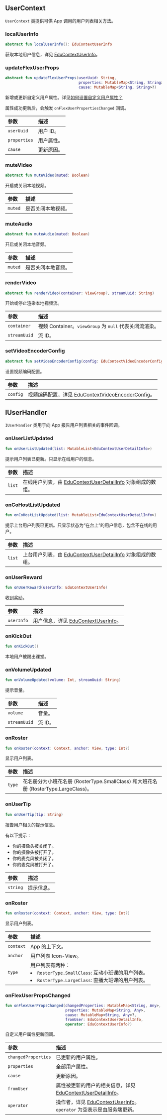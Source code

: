 ## UserContext

`UserContext` 类提供可供 App 调用的用户列表相关方法。

### localUserInfo

```kotlin
abstract fun localUserInfo(): EduContextUserInfo
```

获取本地用户信息，详见 [EduContextUserInfo](/cn/agora-class/edu_context_api_ref_android_type_def?platform=Android#educontextuserinfo)。

### updateFlexUserProps

```kotlin
abstract fun updateFlexUserProps(userUuid: String,
                                 properties: MutableMap<String, String>,
                                 cause: MutableMap<String, String>?)
```

新增或更新自定义用户属性。详见[如何设置自定义用户属性？](/cn/agora-class/faq/agora_class_custom_properties)

属性成功更新后，会触发 `onFlexUserPropertiesChanged` 回调。

| 参数         | 描述       |
| :----------- | :--------- |
| `userUuid`   | 用户 ID。  |
| `properties` | 用户属性。 |
| `cause`      | 更新原因。 |

### muteVideo

```kotlin
abstract fun muteVideo(muted: Boolean)
```

开启或关闭本地视频。

| 参数    | 描述               |
| :------ | :----------------- |
| `muted` | 是否关闭本地视频。 |

### muteAudio

```kotlin
abstract fun muteAudio(muted: Boolean)
```

开启或关闭本地音频。

| 参数    | 描述               |
| :------ | :----------------- |
| `muted` | 是否关闭本地音频。 |

### renderVideo

```kotlin
abstract fun renderVideo(container: ViewGroup?, streamUuid: String)
```

开始或停止渲染本地视频流。

| 参数         | 描述                                                   |
| :----------- | :----------------------------------------------------- |
| `container`  | 视频 Container。`viewGroup` 为 `null` 代表关闭流渲染。 |
| `streamUuid` | 流 ID。                                                |

### setVideoEncoderConfig

```kotlin
abstract fun setVideoEncoderConfig(config: EduContextVideoEncoderConfig)
```

设置视频编码配置。

| 参数     | 描述                                                                                                                                                    |
| :------- | :------------------------------------------------------------------------------------------------------------------------------------------------------ |
| `config` | 视频编码配置，详见 [EduContextVideoEncoderConfig](/cn/agora-class/edu_context_api_ref_android_type_def?platform=Android#educontextvideoencoderconfig)。 |

## IUserHandler

`IUserHandler` 类用于向 App 报告用户列表相关的事件回调。

### onUserListUpdated

```kotlin
fun onUserListUpdated(list: MutableList<EduContextUserDetailInfo>)
```

提示用户列表已更新。只显示在线用户的信息。

| 参数   | 描述                                                                                                                                                         |
| :----- | :----------------------------------------------------------------------------------------------------------------------------------------------------------- |
| `list` | 在线用户列表，由 [EduContextUserDetailInfo](/cn/agora-class/edu_context_api_ref_android_type_def?platform=Android#educontextuserdetailinfo) 对象组成的数组。 |

### onCoHostListUpdated

```kotlin
fun onCoHostListUpdated(list: MutableList<EduContextUserDetailInfo>)
```

提示上台用户列表已更新。只显示状态为“在台上”的用户信息，包含不在线的用户。

| 参数   | 描述                                                                                                                                                         |
| :----- | :----------------------------------------------------------------------------------------------------------------------------------------------------------- |
| `list` | 上台用户列表，由 [EduContextUserDetailInfo](/cn/agora-class/edu_context_api_ref_android_type_def?platform=Android#educontextuserdetailinfo) 对象组成的数组。 |

### onUserReward

```kotlin
fun onUserReward(userInfo: EduContextUserInfo)
```

收到奖励。

| 参数       | 描述                                                                                                                            |
| :--------- | :------------------------------------------------------------------------------------------------------------------------------ |
| `userInfo` | 用户信息，详见 [EduContextUserInfo](/cn/agora-class/edu_context_api_ref_android_type_def?platform=Android#educontextuserinfo)。 |

### onKickOut

```kotlin
fun onKickOut()
```

本地用户被踢出课堂。

### onVolumeUpdated

```kotlin
fun onVolumeUpdated(volume: Int, streamUuid: String)
```

提示音量。

| 参数         | 描述    |
| :----------- | :------ |
| `volume`     | 音量。  |
| `streamUuid` | 流 ID。 |

### onRoster

```kotlin
fun onRoster(context: Context, anchor: View, type: Int?)
```

显示用户列表。

| 参数   | 描述                                                                                |
| :----- | :---------------------------------------------------------------------------------- |
| `type` | 花名册分为小班花名册 (RosterType.SmallClass) 和大班花名册 (RosterType.LargeClass)。 |

### onUserTip

```kotlin
fun onUserTip(tip: String)
```

报告用户相关的提示信息。

有以下提示：

-   你的摄像头被关闭了。
-   你的摄像头被打开了。
-   你的麦克风被关闭了。
-   你的麦克风被打开了。

| 参数     | 描述       |
| :------- | :--------- |
| `string` | 提示信息。 |

### onRoster

```kotlin
fun onRoster(context: Context, anchor: View, type: Int?)
```

显示用户列表。

| 参数      | 描述                                                                                                                   |
| :-------- | :--------------------------------------------------------------------------------------------------------------------- |
| `context` | App 的上下文。                                                                                                         |
| `anchor`  | 用户列表 Icon-View。                                                                                                   |
| `type`    | 用户列表有两种：<li>`RosterType.SmallClass`: 互动小班课的用户列表。<li>`RosterType.LargeClass`: 直播大班课的用户列表。 |

### onFlexUserPropsChanged

```kotlin
fun onFlexUserPropsChanged(changedProperties: MutableMap<String, Any>,
                           properties: MutableMap<String, Any>,
                           cause: MutableMap<String, Any>?,
                           fromUser: EduContextUserDetailInfo,
                           operator: EduContextUserInfo?)
```

自定义用户属性更新回调。

| 参数                | 描述                                                                                                                                                             |
| :------------------ | :--------------------------------------------------------------------------------------------------------------------------------------------------------------- |
| `changedProperties` | 已更新的用户属性。                                                                                                                                               |
| `properties`        | 全部用户属性。                                                                                                                                                   |
| `cause`             | 更新原因。                                                                                                                                                       |
| `fromUser`          | 属性被更新的用户的相关信息，详见 [EduContextUserDetailInfo](/cn/agora-class/edu_context_api_ref_android_type_def?platform=Android#educontextuserdetailinfo)。    |
| `operator`          | 操作者，详见 [EduContextUserInfo](/cn/agora-class/edu_context_api_ref_android_type_def?platform=Android#educontextuserinfo)。`operator` 为空表示是由服务端更新。 |
